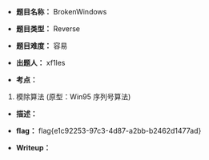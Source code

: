 * **题目名称：** BrokenWindows

* **题目类型：** Reverse

* **题目难度：** 容易

* **出题人：** xf1les

* **考点：**  

1. 模除算法 (原型：Win95 序列号算法)

* **描述：**  

* **flag：** flag{e1c92253-97c3-4d87-a2bb-b2462d1477ad}

* **Writeup：**
